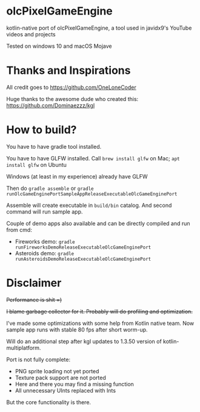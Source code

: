 # olcPixelGameEngine
kotlin-native port of olcPixelGameEngine, a tool used in javidx9's YouTube videos and projects

Tested on windows 10 and macOS Mojave

# Thanks and Inspirations
All credit goes to https://github.com/OneLoneCoder

Huge thanks to the awesome dude who created this: https://github.com/Dominaezzz/kgl

# How to build?
You have to have gradle tool installed.

You have to have GLFW installed. Call `brew install glfw` on Mac; `apt install glfw` on Ubuntu

Windows (at least in my experience) already have GLFW

Then do `gradle assemble` or `gradle runOlcGameEnginePortSampleAppReleaseExecutableOlcGameEnginePort`

Assemble will create executable in `build/bin` catalog. And second command will run sample app.

Couple of demo apps also available and can be directly compiled and run from cmd:
- Fireworks demo:
    `gradle runFireworksDemoReleaseExecutableOlcGameEnginePort`
- Asteroids demo:
    `gradle runAsteroidsDemoReleaseExecutableOlcGameEnginePort`  

# Disclaimer
~~Performance is shit =)~~ 

~~I blame garbage collector for it. Probably will do profiling and optimization.~~

I've made some optimizations with some help from Kotlin native team. 
Now sample app runs with stable 80 fps after short worm-up.

Will do an additional step after kgl updates to 1.3.50 version of kotlin-multiplatform.

Port is not fully complete:
- PNG sprite loading not yet ported
- Texture pack support are not ported
- Here and there you may find a missing function
- All unnecessary UInts replaced with Ints

But the core functionality is there.
